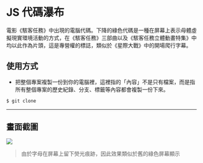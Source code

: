 # JS 代碼瀑布

電影《駭客任務》中出現的電腦代碼。下降的綠色代碼是一種在屏幕上表示母體虛擬現實環境活動的方式，在《駭客任務》三部曲以及《駭客任務立體動畫特集》中均以此作為片頭，這是專營權的標誌，類似於《星際大戰》中的開場爬行字幕。

## 使用方式
- 把整個專案複製一份到你的電腦裡，這裡指的「內容」不是只有檔案，而是指所有整個專案的歷史紀錄、分支、標籤等內容都會複製一份下來。
```sh
$ git clone
```

----

## 畫面截圖
![](https://i.imgur.com/xdtS2xT.gif)
> 由於字母在屏幕上留下熒光痕跡，因此效果類似於舊的綠色屏幕顯示

